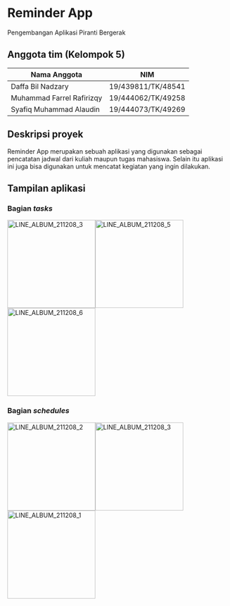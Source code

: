 # Reminder App

Pengembangan Aplikasi Piranti Bergerak

## Anggota tim (Kelompok 5)
| Nama Anggota | NIM |
| --- | --- |
| Daffa Bil Nadzary | 19/439811/TK/48541 |
| Muhammad Farrel Rafirizqy | 19/444062/TK/49258 |
| Syafiq Muhammad Alaudin | 19/444073/TK/49269 |

## Deskripsi proyek
Reminder App merupakan sebuah aplikasi yang digunakan sebagai pencatatan jadwal dari kuliah maupun tugas mahasiswa. Selain itu aplikasi ini juga bisa digunakan untuk mencatat kegiatan yang ingin dilakukan.

## Tampilan aplikasi
### Bagian *tasks*
<img src="https://user-images.githubusercontent.com/26179451/145243518-0048314b-8c5c-479d-bed0-c62086472522.jpg" width="200" alt="LINE_ALBUM_211208_3"><img src="https://user-images.githubusercontent.com/26179451/145243569-519c294b-469c-42af-8524-9097b3d67099.jpg" width="200" alt="LINE_ALBUM_211208_5"><img src="https://user-images.githubusercontent.com/26179451/145243583-7e0c2495-33b4-4aea-a736-af520b9819d1.jpg" width="200" alt="LINE_ALBUM_211208_6">

### Bagian *schedules*
<img src="https://user-images.githubusercontent.com/26179451/145244043-0dc72db6-2755-4ae9-bb45-48740f23bc0f.jpg" width="200" alt="LINE_ALBUM_211208_2"><img src="https://user-images.githubusercontent.com/26179451/145244048-b334560d-8b20-43e7-bd91-d910332b0c35.jpg" width="200" alt="LINE_ALBUM_211208_3"><img src="https://user-images.githubusercontent.com/26179451/145244025-fc975a40-0b96-4f2d-bec9-1f3c4f01ffb9.jpg" width="200" alt="LINE_ALBUM_211208_1">
